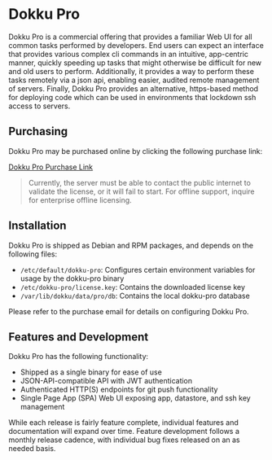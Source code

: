 # Dokku Pro

Dokku Pro is a commercial offering that provides a familiar Web UI for all common tasks performed by developers. End users can expect an interface that provides various complex cli commands in an intuitive, app-centric manner, quickly speeding up tasks that might otherwise be difficult for new and old users to perform. Additionally, it provides a way to perform these tasks remotely via a json api, enabling easier, audited remote management of servers. Finally, Dokku Pro provides an alternative, https-based method for deploying code which can be used in environments that lockdown ssh access to servers.

## Purchasing

Dokku Pro may be purchased online by clicking the following purchase link:

<a data-dpd-type="button" data-text="PURCHASE NOW" data-variant="price-right" data-button-size="dpd-large" data-bg-color="469d3d" data-bg-color-hover="5cc052" data-text-color="ffffff" data-pr-bg-color="ffffff" data-pr-color="000000" data-lightbox="1" href="https://dokku.dpdcart.com/cart/add?product_id=217344&amp;method_id=236878">Dokku Pro Purchase Link</a>

> Currently, the server must be able to contact the public internet to validate the license, or it will fail to start. For offline support, inquire for enterprise offline licensing.

## Installation

Dokku Pro is shipped as Debian and RPM packages, and depends on the following files:

- `/etc/default/dokku-pro`: Configures certain environment variables for usage by the dokku-pro binary
- `/etc/dokku-pro/license.key`: Contains the downloaded license key
- `/var/lib/dokku/data/pro/db`: Contains the local dokku-pro database

Please refer to the purchase email for details on configuring Dokku Pro.

## Features and Development

Dokku Pro has the following functionality:

- Shipped as a single binary for ease of use
- JSON-API-compatible API with JWT authentication
- Authenticated HTTP(S) endpoints for git push functionality
- Single Page App (SPA) Web UI exposing app, datastore, and ssh key management

While each release is fairly feature complete, individual features and documentation will expand over time. Feature development follows a monthly release cadence, with individual bug fixes released on an as needed basis.

